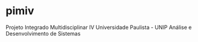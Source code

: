 # pimiv

Projeto Integrado Multidisciplinar IV
Universidade Paulista - UNIP
Análise e Desenvolvimento de Sistemas
